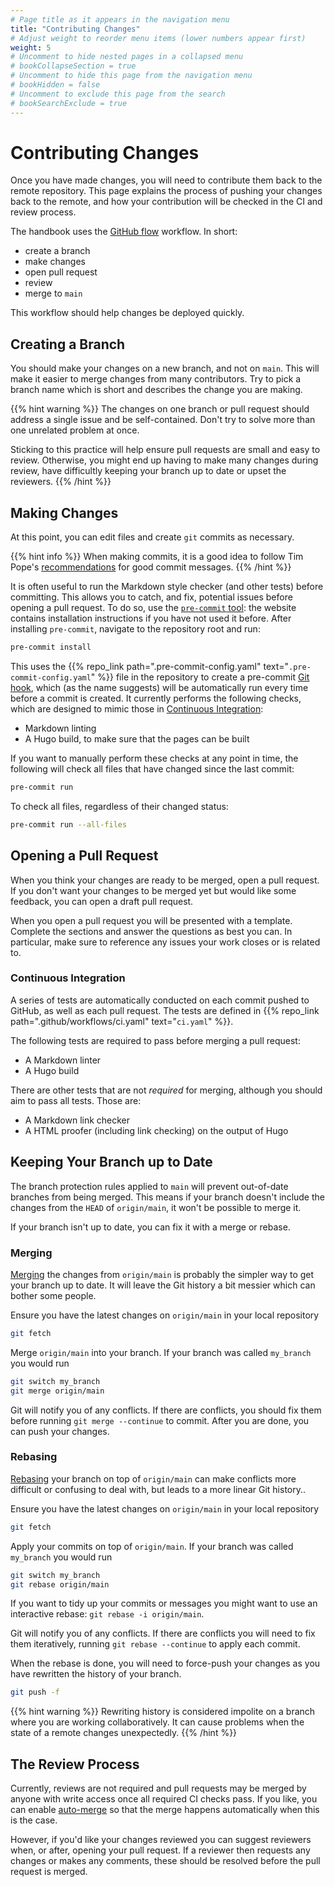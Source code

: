 ```yaml
---
# Page title as it appears in the navigation menu
title: "Contributing Changes"
# Adjust weight to reorder menu items (lower numbers appear first)
weight: 5
# Uncomment to hide nested pages in a collapsed menu
# bookCollapseSection = true
# Uncomment to hide this page from the navigation menu
# bookHidden = false
# Uncomment to exclude this page from the search
# bookSearchExclude = true
---
```


# Contributing Changes

Once you have made changes, you will need to contribute them back to the remote repository.
This page explains the process of pushing your changes back to the remote, and how your contribution will be checked in the CI and review process.

The handbook uses the [GitHub flow](https://docs.github.com/en/get-started/quickstart/github-flow) workflow.
In short:

- create a branch
- make changes
- open pull request
- review
- merge to `main`

This workflow should help changes be deployed quickly.

## Creating a Branch

You should make your changes on a new branch, and not on `main`.
This will make it easier to merge changes from many contributors.
Try to pick a branch name which is short and describes the change you are making.

{{% hint warning %}}
The changes on one branch or pull request should address a
single issue and be self-contained.
Don't try to solve more than one unrelated problem at once.

Sticking to this practice will help ensure pull requests are small and easy to review.
Otherwise, you might end up having to make many changes during review, have difficultly keeping your branch up to date or upset the reviewers.
{{% /hint %}}

## Making Changes

At this point, you can edit files and create `git` commits as necessary.

{{% hint info %}}
When making commits, it is a good idea to follow Tim Pope's [recommendations](https://tbaggery.com/2008/04/19/a-note-about-git-commit-messages.html) for good commit messages.
{{% /hint %}}

It is often useful to run the Markdown style checker (and other tests) before committing.
This allows you to catch, and fix, potential issues before opening a pull request.
To do so, use the [`pre-commit` tool](https://pre-commit.com/): the website contains installation instructions if you have not used it before.
After installing `pre-commit`, navigate to the repository root and run:

```bash
pre-commit install
```

This uses the {{% repo_link path=".pre-commit-config.yaml" text="`.pre-commit-config.yaml`" %}} file in the repository to create a pre-commit [Git hook](https://git-scm.com/book/en/v2/Customizing-Git-Git-Hooks),
which (as the name suggests) will be automatically run every time before a commit is created.
It currently performs the following checks, which are designed to mimic those in [Continuous Integration](#continuous-integration):

- Markdown linting
- A Hugo build, to make sure that the pages can be built

If you want to manually perform these checks at any point in time, the following will check all files that have changed since the last commit:

```bash
pre-commit run
```

To check all files, regardless of their changed status:

```bash
pre-commit run --all-files
```

## Opening a Pull Request

When you think your changes are ready to be merged, open a pull request.
If you don't want your changes to be merged yet but would like some feedback, you can open a draft pull request.

When you open a pull request you will be presented with a template.
Complete the sections and answer the questions as best you can.
In particular, make sure to reference any issues your work closes or is related to.

### Continuous Integration

A series of tests are automatically conducted on each commit pushed to GitHub, as well as each pull request.
The tests are defined in {{% repo_link path=".github/workflows/ci.yaml" text="`ci.yaml`" %}}.

The following tests are required to pass before merging a pull request:

- A Markdown linter
- A Hugo build

There are other tests that are not *required* for merging, although you should aim to pass all tests.
Those are:

- A Markdown link checker
- A HTML proofer (including link checking) on the output of Hugo

## Keeping Your Branch up to Date

The branch protection rules applied to `main` will prevent out-of-date branches from being merged.
This means if your branch doesn't include the changes from the `HEAD` of `origin/main`, it won't be possible to merge it.

If your branch isn't up to date, you can fix it with a merge or rebase.

### Merging

[Merging](https://git-scm.com/book/en/v2/Git-Branching-Basic-Branching-and-Merging) the changes from `origin/main` is probably the simpler way to get your branch up to date.
It will leave the Git history a bit messier which can bother some people.

Ensure you have the latest changes on `origin/main` in your local repository

```bash
git fetch
```

Merge `origin/main` into your branch.
If your branch was called `my_branch` you would run

```bash
git switch my_branch
git merge origin/main
```

Git will notify you of any conflicts.
If there are conflicts, you should fix them before running `git merge --continue` to commit.
After you are done, you can push your changes.

### Rebasing

[Rebasing](https://git-scm.com/book/en/v2/Git-Branching-Rebasing) your branch on top of `origin/main` can make conflicts more difficult or confusing to deal with, but leads to a more linear Git history..

Ensure you have the latest changes on `origin/main` in your local repository

```bash
git fetch
```

Apply your commits on top of `origin/main`.
If your branch was called `my_branch` you would run

```bash
git switch my_branch
git rebase origin/main
```

If you want to tidy up your commits or messages you might want to use an interactive rebase: `git rebase -i origin/main`.

Git will notify you of any conflicts.
If there are conflicts you will need to fix them iteratively, running `git rebase --continue` to apply each commit.

When the rebase is done, you will need to force-push your changes as you have rewritten the history of your branch.

```bash
git push -f
```

{{% hint warning %}}
Rewriting history is considered impolite on a branch where you are working collaboratively.
It can cause problems when the state of a remote changes unexpectedly.
{{% /hint %}}

## The Review Process

Currently, reviews are not required and pull requests may be merged by anyone with write access once all required CI checks pass.
If you like, you can enable [auto-merge](https://docs.github.com/en/pull-requests/collaborating-with-pull-requests/incorporating-changes-from-a-pull-request/automatically-merging-a-pull-request) so that the merge happens automatically when this is the case.

However, if you'd like your changes reviewed you can suggest reviewers when, or after, opening your pull request.
If a reviewer then requests any changes or makes any comments, these should be resolved before the pull request is merged.
